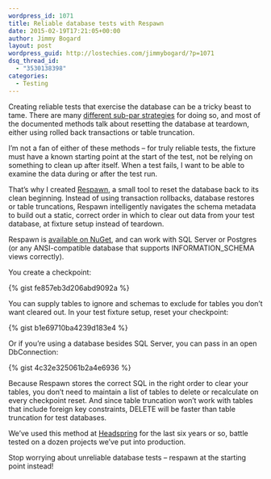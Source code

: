 ```yaml
---
wordpress_id: 1071
title: Reliable database tests with Respawn
date: 2015-02-19T17:21:05+00:00
author: Jimmy Bogard
layout: post
wordpress_guid: http://lostechies.com/jimmybogard/?p=1071
dsq_thread_id:
  - "3530138398"
categories:
  - Testing
---
```

Creating reliable tests that exercise the database can be a tricky beast to tame. There are many [different sub-par strategies](https://lostechies.com/jimmybogard/2013/06/18/strategies-for-isolating-the-database-in-tests/) for doing so, and most of the documented methods talk about resetting the database at teardown, either using rolled back transactions or table truncation.

I’m not a fan of either of these methods – for truly reliable tests, the fixture must have a known starting point at the start of the test, not be relying on something to clean up after itself. When a test fails, I want to be able to examine the data during or after the test run.

That’s why I created [Respawn](https://github.com/jbogard/respawn), a small tool to reset the database back to its clean beginning. Instead of using transaction rollbacks, database restores or table truncations, Respawn intelligently navigates the schema metadata to build out a static, correct order in which to clear out data from your test database, at fixture setup instead of teardown.

Respawn is [available on NuGet](http://www.nuget.org/packages/respawn), and can work with SQL Server or Postgres (or any ANSI-compatible database that supports INFORMATION_SCHEMA views correctly).

You create a checkpoint:

{% gist fe857eb3d206abd9092a %}

You can supply tables to ignore and schemas to exclude for tables you don’t want cleared out. In your test fixture setup, reset your checkpoint:

{% gist b1e69710ba4239d183e4 %}

Or if you’re using a database besides SQL Server, you can pass in an open DbConnection:

{% gist 4c32e325061b2a4e6936 %}

Because Respawn stores the correct SQL in the right order to clear your tables, you don’t need to maintain a list of tables to delete or recalculate on every checkpoint reset. And since table truncation won’t work with tables that include foreign key constraints, DELETE will be faster than table truncation for test databases.

We’ve used this method at [Headspring](http://www.headspring.com) for the last six years or so, battle tested on a dozen projects we’ve put into production.

Stop worrying about unreliable database tests – respawn at the starting point instead!